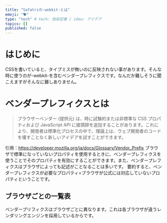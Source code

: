 ```yaml
---
title: "Safatriの-webkit-とは"
emoji: "🐕"
type: "tech" # tech: 技術記事 / idea: アイデア
topics: []
published: false
---
```

# はじめに
CSSを書いていると、タイプミスが無いのに反映されない事があります。そんな時に使うのが-webkit-を含むベンダープレフィクスです。なんだか難しそうに聞こえますがそんなに難しありません。
# ベンダープレフィクスとは
>ブラウザーベンダー (提供元) は、時に試験的または非標準な CSS プロパティおよび JavaScript API に接頭辞を追加することがあります。これにより、開発者は標準化プロセスの中で、理論上は、ウェブ開発者のコードを壊すことなく新しいアイデアを試すことができます。

引用：https://developer.mozilla.org/ja/docs/Glossary/Vendor_Prefix
ブラウザで標準になっていないプロパティを使用するときに、ベンダープレフィクスを使うことでそのプロパティを有効にすることができます。また、ベンダープレフィクスはブラウザによっても記述がことなることは多いです。
要約すると、ベンダープレフィクスが必要なプロパティ=ブラウザが公式には対応していないプロパティということです。
## ブラウザごとの一覧表
ベンダープリフィクスはブラウザごとに異なります。これは各ブラウザが違うレンダリングエンジンを採用しているからです。
